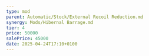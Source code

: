 ```yaml
---
type: mod
parent: Automatic/Stock/External Recoil Reduction.md
synergy: Mods/Hibernal Barrage.md
tier: 4
price: 50000
salePrice: 45000
date: 2025-04-24T17:10+0100
---
```

